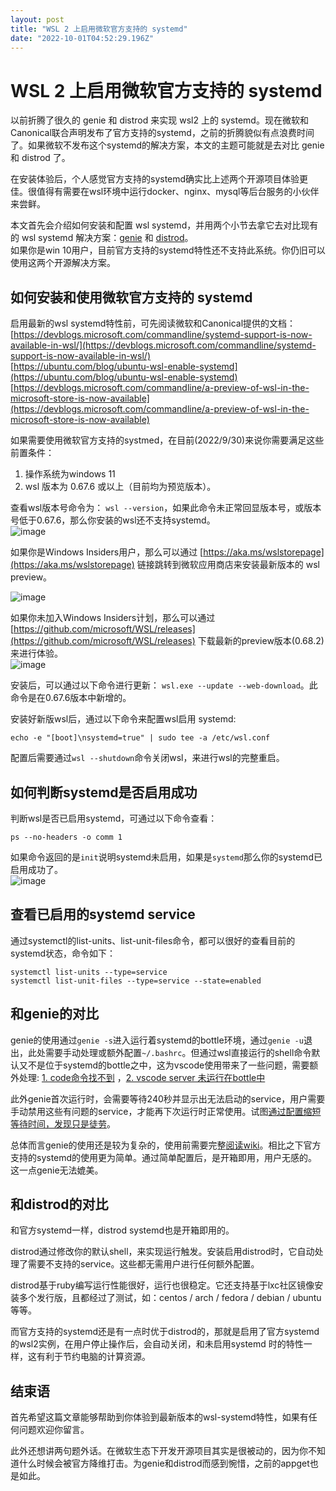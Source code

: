 ```yaml
---
layout: post
title: "WSL 2 上启用微软官方支持的 systemd"
date: "2022-10-01T04:52:29.196Z"
---
```

WSL 2 上启用微软官方支持的 systemd
========================

以前折腾了很久的 genie 和 distrod 来实现 wsl2 上的 systemd。现在微软和Canonical联合声明发布了官方支持的systemd，之前的折腾貌似有点浪费时间了。如果微软不发布这个systemd的解决方案，本文的主题可能就是去对比 genie 和 distrod 了。

在安装体验后，个人感觉官方支持的systemd确实比上述两个开源项目体验更佳。很值得有需要在wsl环境中运行docker、nginx、mysql等后台服务的小伙伴来尝鲜。

本文首先会介绍如何安装和配置 wsl systemd，并用两个小节去拿它去对比现有的 wsl systemd 解决方案：[genie](https://github.com/arkane-systems/genie) 和 [distrod](https://github.com/nullpo-head/wsl-distrod)。  
如果你是win 10用户，目前官方支持的systemd特性还不支持此系统。你仍旧可以使用这两个开源解决方案。

如何安装和使用微软官方支持的 systemd
----------------------

启用最新的wsl systemd特性前，可先阅读微软和Canonical提供的文档：  
[https://devblogs.microsoft.com/commandline/systemd-support-is-now-available-in-wsl/](https://devblogs.microsoft.com/commandline/systemd-support-is-now-available-in-wsl/)  
[https://ubuntu.com/blog/ubuntu-wsl-enable-systemd](https://ubuntu.com/blog/ubuntu-wsl-enable-systemd)  
[https://devblogs.microsoft.com/commandline/a-preview-of-wsl-in-the-microsoft-store-is-now-available](https://devblogs.microsoft.com/commandline/a-preview-of-wsl-in-the-microsoft-store-is-now-available)

如果需要使用微软官方支持的systmed，在目前(2022/9/30)来说你需要满足这些前置条件：

1.  操作系统为windows 11
2.  wsl 版本为 0.67.6 或以上（目前均为预览版本）。

查看wsl版本号命令为： `wsl --version`，如果此命令未正常回显版本号，或版本号低于0.67.6，那么你安装的wsl还不支持systemd。  
![image](https://img2022.cnblogs.com/blog/1114902/202210/1114902-20221001075528922-830776316.png)

如果你是Windows Insiders用户，那么可以通过 [https://aka.ms/wslstorepage](https://aka.ms/wslstorepage) 链接跳转到微软应用商店来安装最新版本的 wsl preview。

![image](https://img2022.cnblogs.com/blog/1114902/202210/1114902-20221001075352946-1410172514.png)

如果你未加入Windows Insiders计划，那么可以通过 [https://github.com/microsoft/WSL/releases](https://github.com/microsoft/WSL/releases) 下载最新的preview版本(0.68.2)来进行体验。  
![image](https://img2022.cnblogs.com/blog/1114902/202210/1114902-20221001075652648-1986818738.png)

安装后，可以通过以下命令进行更新： `wsl.exe --update --web-download`。此命令是在0.67.6版本中新增的。

安装好新版wsl后，通过以下命令来配置wsl启用 systemd:

    echo -e "[boot]\nsystemd=true" | sudo tee -a /etc/wsl.conf
    

配置后需要通过`wsl --shutdown`命令关闭wsl，来进行wsl的完整重启。

如何判断systemd是否启用成功
-----------------

判断wsl是否已启用systemd，可通过以下命令查看：

    ps --no-headers -o comm 1
    

如果命令返回的是`init`说明systemd未启用，如果是`systemd`那么你的systemd已启用成功了。  
![image](https://img2022.cnblogs.com/blog/1114902/202210/1114902-20221001075757263-360215180.png)

查看已启用的systemd service
---------------------

通过systemctl的list-units、list-unit-files命令，都可以很好的查看目前的systemd状态，命令如下：

    systemctl list-units --type=service
    systemctl list-unit-files --type=service --state=enabled
    

和genie的对比
---------

genie的使用通过`genie -s`进入运行着systemd的bottle环境，通过`genie -u`退出，此处需要手动处理或额外配置`~/.bashrc`。但通过wsl直接运行的shell命令默认又不是位于systemd的bottle之中，这为vscode使用带来了一些问题，需要额外处理: [1\. code命令找不到](https://github.com/arkane-systems/genie/wiki/Command-%22code%22-not-found-for-VScode-remote-in-bottle%3F-Here%27s-a-solution) ，[2\. vscode server 未运行在bottle中](https://github.com/arkane-systems/genie/wiki/Running-VS-Code-server-for-WSL-inside-genie-bottle)

此外genie首次运行时，会需要等待240秒并显示出无法启动的service，用户需要手动禁用这些有问题的service，才能再下次运行时正常使用。试图[通过配置缩短等待时间，发现只是徒劳](https://github.com/arkane-systems/genie/issues/297)。

总体而言genie的使用还是较为复杂的，使用前需要完整[阅读wiki](https://github.com/arkane-systems/genie/wiki)。相比之下官方支持的systemd的使用更为简单。通过简单配置后，是开箱即用，用户无感的。这一点genie无法媲美。

和distrod的对比
-----------

和官方systemd一样，distrod systemd也是开箱即用的。

distrod通过修改你的默认shell，来实现运行触发。安装启用distrod时，它自动处理了需要不支持的service。这些都无需用户进行任何额外配置。

distrod基于ruby编写运行性能很好，运行也很稳定。它还支持基于lxc社区镜像安装多个发行版，且都经过了测试，如：centos / arch / fedora / debian / ubuntu 等等。

而官方支持的systemd还是有一点时优于distrod的，那就是启用了官方systemd的wsl2实例，在用户停止操作后，会自动关闭，和未启用systemd 时的特性一样，这有利于节约电脑的计算资源。

结束语
---

首先希望这篇文章能够帮助到你体验到最新版本的wsl-systemd特性，如果有任何问题欢迎你留言。

此外还想讲两句题外话。在微软生态下开发开源项目其实是很被动的，因为你不知道什么时候会被官方降维打击。为genie和distrod而感到惋惜，之前的appget也是如此。